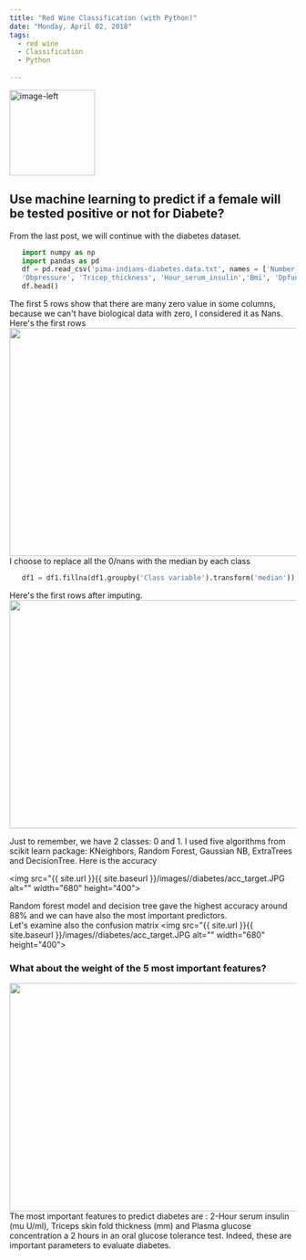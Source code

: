 ```yaml
---
title: "Red Wine Classification (with Python)"
date: "Monday, April 02, 2018"
tags:
  - red wine
  - Classification
  - Python
  
---
```


<p><img src="{{ site.url }}{{ site.baseurl }}/images/diabetes/pima indians.jpeg" alt="image-left" class="align-left" width="150" height="150"/></p>   

## Use machine learning to predict if a female will be tested positive or not for Diabete?
 
From the last post, we will continue with the diabetes dataset. 
```python
   import numpy as np
   import pandas as pd
   df = pd.read_csv('pima-indians-diabetes.data.txt', names = ['Number_times_pregnant','PlasmaGlu', 
   'Dbpressure', 'Tricep_thickness', 'Hour_serum_insulin','Bmi', 'Dpfunction', 'Age', 'Class variable'])
   df.head()
```   
The first 5 rows show that there are many zero value in some columns, because we can't have biological
data with zero, I considered it as Nans. Here's the first rows
<img src="{{ site.url }}{{ site.baseurl }}/images/diabetes/head_diabete.JPG" alt="" width="680" height="400">
I choose to replace all the 0/nans with the median by each class
```python
   df1 = df1.fillna(df1.groupby('Class variable').transform('median'))
```   
Here's the first rows after imputing.
<img src="{{ site.url }}{{ site.baseurl }}/images/diabetes/head_after_imp.JPG" alt="" width="680" height="400">


Just to remember, we have 2 classes: 0 and 1.
I used five algorithms from scikit learn package: KNeighbors, Random Forest, Gaussian NB, ExtraTrees and DecisionTree. Here is the accuracy
 
<img src="{{ site.url }}{{ site.baseurl }}/images//diabetes/acc_target.JPG alt="" width="680" height="400">
        
Random forest model and decision tree gave the highest accuracy around 88% and we can have also the most important predictors.    
Let's examine also the confusion matrix
<img src="{{ site.url }}{{ site.baseurl }}/images//diabetes/acc_target.JPG alt="" width="680" height="400">


<h3> What about the weight of the 5 most important features? </h3>        
<img src="{{ site.url }}{{ site.baseurl }}/images/diabetes/imp_feat_Diabete.png" alt="" width="680" height="400">        
The most important features to predict diabetes are : 2-Hour serum insulin (mu U/ml), Triceps skin fold thickness (mm) and Plasma glucose concentration a 2 hours in an oral glucose tolerance test. 
Indeed, these are important parameters to evaluate diabetes.

